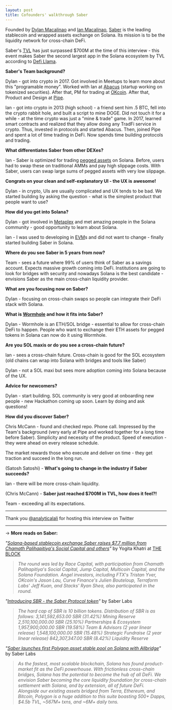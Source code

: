 ```yaml
---
layout: post
title: Cofounders' walkthrough Saber
---
```


Founded by [Dylan Macalinao](https://twitter.com/DylanMacalinao) and [Ian Macalinao](https://twitter.com/simplyianm), [Saber](https://saber.so/) is the leading stablecoin and wrapped assets exchange on Solana. Its mission is to be the liquidity network for cross-chain DeFi.

Saber's [TVL](https://medium.com/multi-io/defi-explained-the-tvl-metric-99187587f8f0) has just surpassed $700M at the time of this interview - this event makes Saber the second largest app in the Solana ecosystem by TVL according to [Defi Llama](https://defillama.com/chain/Solana).

**Saber's Team background?**

Dylan - got into crypto in 2017. Got involved in Meetups to learn more about this "programable money". Worked with Ian at [Abacus](https://techcrunch.com/2018/12/17/abacus-has-attracted-2-million-from-yc-justin-kan-and-coinbase-to-help-startups-and-investors-manage-tokenized-liquidity-programs/) (startup working on tokenized securities). After that, PM for trading at [OKcoin](https://www.okcoin.com/en). After that, Product and Design at [Pipe](https://pipe.com/).

Ian - got into crypto in 2013 (high school) - a friend sent him .5 BTC, fell into the crypto rabbit hole, and built a script to mine DOGE. Did not touch it for a while - at the time crypto was just a "mine & trade" game. ln 2017, learned smart contracts and realized that they allow doing any TradFi service in crypto. Thus, invested in protocols and started Abacus. Then, joined Pipe and spent a lot of time trading in DeFi. Now spends time building protocols and trading.

**What differentiates Saber from other DEXes?**

Ian - Saber is optimized for trading [pegged assets](https://whatis.techtarget.com/definition/pegged-cryptocurrency) on Solana. Before, users had to swap these on traditional AMMs and pay high slippage costs. With Saber, users can swap large sums of pegged assets with very low slippage.

**Congrats on your clean and self-explanatory UI - the UX is** **awesome!**

Dylan - in crypto, UIs are usually complicated and UX tends to be bad. We started building by asking the question - what is the simplest product that people want to use?

**How did you get into Solana?**

Dylan - got involved in [Metaplex](https://www.metaplex.com/) and met amazing people in the Solana community - good opportunity to learn about Solana.

Ian - I was used to developing in [EVM](https://ethereum.org/en/developers/docs/evm/)s and did not want to change - finally started building Saber in Solana.

**Where do you see Saber in 5 years from now?**

Team - sees a future where 99% of users think of Saber as a savings account. Expects massive growth coming into DeFi. Institutions are going to look for bridges with security and nowadays Solana is the best candidate - envisions Saber as the main cross-chain liquidity provider.

**What are you focusing now on Saber?**

Dylan - focusing on cross-chain swaps so people can integrate their DeFi stack with Solana.

**What is [Wormhole](https://solana.com/wormhole) and how it fits into Saber?**

Dylan - Wormhole is an ETH/SOL bridge - essential to allow for cross-chain DeFi to happen. People who want to exchange their ETH assets for pegged tokens in Solana can now do it using Wormhole.

**Are you SOL maxis or do you see a cross-chain future?**

Ian - sees a cross-chain future. Cross-chain is good for the SOL ecosystem (old chains can wrap into Solana with bridges and tools like Saber)

Dylan - not a SOL maxi but sees more adoption coming into Solana because of the UX.

**Advice for newcomers?**

Dylan - start building. SOL community is very good at onboarding new people - new Hackathon coming up soon. Learn by doing and ask questions!

**How did you discover Saber?**

Chris McCann - found and checked repo. Phone call. Impressed by the Team's background (very early at Pipe and worked together for a long time before Saber). Simplicity and necessity of the product. Speed of execution - they were ahead on every release schedule.

The market rewards those who execute and deliver on time - they get traction and succeed in the long run.

(Satosh Satoshi) - **What's going to change in the industry if Saber succeeds?**

Ian - there will be more cross-chain liquidity.

(Chris McCann) - **Saber just reached $700M in TVL, how does it feel?!**

Team - exceeding all its expectations.

---

Thank you [@analyticalali](https://twitter.com/analyticalali) for hosting this interview on Twitter

---

→ **More reads on Saber:**

*"[Solana-based stablecoin exchange Saber raises $7.7 million from Chamath Palihapitiya's Social Capital and others](https://www.theblockcrypto.com/post/112608/solana-stablecoin-exchange-saber-funding-chamath)"* by Yogita Khatri at [THE BLOCK](https://www.theblockcrypto.com/author/yogita-khatri)

> *The round was led by Race Capital, with participation from Chamath Palihapitiya's Social Capital, Jump Capital, Multicoin Capital, and the Solana Foundation. Angel investors, including FTX's Tristan Yver, OKcoin's Jason Lau, Curve Finance's Julien Bouteloup, Terraform Labs' Jeff Kuan, and Stacks' Ryan Shea, also participated in the round.*

*"[Introducing SBR - the Saber Protocol token](https://blog.saber.so/introducing-sbr-the-saber-protocol-token-5f1f1103d57d)"* by Saber Labs

> *The hard cap of SBR is 10 billion tokens. Distribution of SBR is as follows: 3,141,592,653.00 SBR (31.42%) Mining Reserve 2,510,100,000.00 SBR (25.10%) Partnerships & Ecosystem 1,957,900,000.00 SBR (19.58%) Team & Advisors (2 year linear release) 1,548,100,000.00 SBR (15.48%) Strategic Fundraise (2 year linear release) 842,307,347.00 SBR (8.42%) Liquidity Reserve*

*"[Saber launches first Polygon asset stable pool on Solana with Allbridge](https://blog.saber.so/saber-launches-first-polygon-asset-stable-pool-on-solana-with-allbridge-adfe2d0867fc)"* by Saber Labs

> *As the fastest, most scalable blockchain, Solana has found product-market fit as the DeFi powerhouse. With frictionless cross-chain bridges, Solana has the potential to become the hub of all DeFi. We envision Saber becoming the core liquidity foundation for cross-chain settlement with Solana, and by extension, all of future DeFi. Alongside our existing assets bridged from Terra, Ethereum, and Bitcoin, Polygon is a huge addition to this suite boasting 500+ Dapps, $4.5b TVL, ~567M+ txns, and ~6M+ daily txns.*
